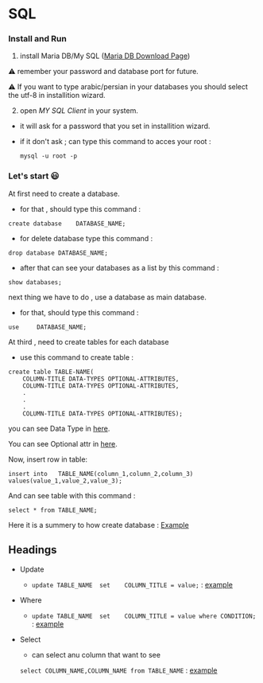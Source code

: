 # SQL

### Install and Run

1. install Maria DB/My SQL ([Maria DB Download Page](https://mariadb.org/download/?t=mariadb&p=mariadb&r=10.10.2&os=windows&cpu=x86_64&pkg=msi&m=aliyun))

:warning: remember your password and database port for future.

:warning: If you want to type arabic/persian in your databases you should select the utf-8 in installition wizard.

2. open _MY SQL Client_ in your system.

- it will ask for a password that you set in installition wizard.

- if it don't ask ; can type this command to acces your root :

  `mysql -u root -p`

### Let's start :smiley:

At first need to create a database.

- for that , should type this command :

`create database    DATABASE_NAME;`

- for delete database type this command :

`drop database DATABASE_NAME;`

- after that can see your databases as a list by this command :

`show databases;`

next thing we have to do , use a database as main database.

- for that, should type this command :

`use     DATABASE_NAME; `

At third , need to create tables for each database

- use this command to create table :

```
create table TABLE-NAME(
    COLUMN-TITLE DATA-TYPES OPTIONAL-ATTRIBUTES,
    COLUMN-TITLE DATA-TYPES OPTIONAL-ATTRIBUTES,
    .
    .
    .
    COLUMN-TITLE DATA-TYPES OPTIONAL-ATTRIBUTES);

```

you can see Data Type in [here](https://github.com/alireza-sadi/SQL/blob/main/Concepts/SQL%20Data%20Types.md).

You can see Optional attr in [here](https://github.com/alireza-sadi/SQL/blob/main/Concepts/Optional%20attr.md).

Now, insert row in table:

```
insert into   TABLE_NAME(column_1,column_2,column_3)
values(value_1,value_2,value_3);
```

And can see table with this command :

`select * from TABLE_NAME;`

Here it is a summery to how create database : [Example](https://github.com/alireza-sadi/SQL/blob/main/Concepts/file1.sql)

## Headings

- Update 
    - `update TABLE_NAME  set    COLUMN_TITLE = value;` : [example](https://github.com/alireza-sadi/SQL/blob/main/Concepts/file2.sql)

- Where
    - `update TABLE_NAME  set    COLUMN_TITLE = value where CONDITION;` : [example](https://github.com/alireza-sadi/SQL/blob/main/Concepts/file3.sql)

- Select
    - can select anu column that want to see

    `select COLUMN_NAME,COLUMN_NAME from TABLE_NAME` : [example](https://github.com/alireza-sadi/SQL/blob/main/Concepts/file4.sql)